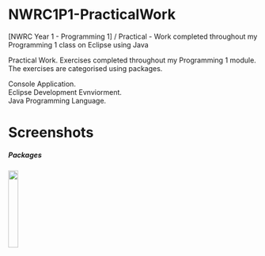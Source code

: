 # NWRC1P1-PracticalWork
[NWRC Year 1 - Programming 1] / Practical - Work completed throughout my Programming 1 class on Eclipse using Java

Practical Work. Exercises completed throughout my Programming 1 module. The exercises are categorised using packages.

Console Application.<br/>
Eclipse Development Evnviorment.<br/>
Java Programming Language.

# Screenshots

##### Packages
<img src="https://user-images.githubusercontent.com/91070226/153900258-4336b43e-252f-43fe-ac28-297da9ac3091.png" width="20%"><br/><br/>
